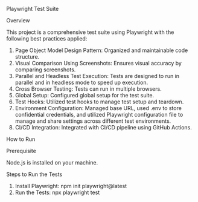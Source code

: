 Playwright Test Suite

Overview

This project is a comprehensive test suite using Playwright with the following best practices applied:

1. Page Object Model Design Pattern: Organized and maintainable code structure.
2. Visual Comparison Using Screenshots: Ensures visual accuracy by comparing screenshots.
3. Parallel and Headless Test Execution: Tests are designed to run in parallel and in headless mode to speed up execution.
4. Cross Browser Testing: Tests can run in multiple browsers.
5. Global Setup: Configured global setup for the test suite.
6. Test Hooks: Utilized test hooks to manage test setup and teardown.
7. Environment Configuration: Managed base URL, used .env to store confidential credentials, and utilized Playwright configuration file to manage and share settings across different test environments.
8. CI/CD Integration: Integrated with CI/CD pipeline using GitHub Actions.

How to Run

Prerequisite

Node.js is installed on your machine.

Steps to Run the Tests

1. Install Playwright: npm init playwright@latest
2. Run the Tests: npx playwright test <name-of-spec-file>
